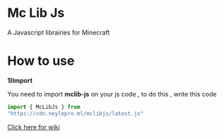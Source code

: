 # Mc Lib Js
A Javascript librairies for Minecraft

# How to use
**1)Import**

You need to import **mclib-js** on your js code , to do this , write this code
```javascript
import { McLibJs } from 
"https://cdn.neylepro.ml/mclibjs/latest.js"
```
[Click here for wiki](https://google.com)
